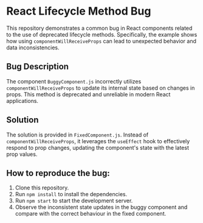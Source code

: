 # React Lifecycle Method Bug

This repository demonstrates a common bug in React components related to the use of deprecated lifecycle methods. Specifically, the example shows how using `componentWillReceiveProps` can lead to unexpected behavior and data inconsistencies.

## Bug Description
The component `BuggyComponent.js` incorrectly utilizes `componentWillReceiveProps` to update its internal state based on changes in props. This method is deprecated and unreliable in modern React applications.

## Solution
The solution is provided in `FixedComponent.js`.  Instead of `componentWillReceiveProps`, it leverages the `useEffect` hook to effectively respond to prop changes, updating the component's state with the latest prop values.

## How to reproduce the bug:
1. Clone this repository.
2. Run `npm install` to install the dependencies.
3. Run `npm start` to start the development server.
4. Observe the inconsistent state updates in the buggy component and compare with the correct behaviour in the fixed component.